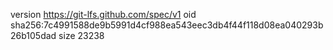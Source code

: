 version https://git-lfs.github.com/spec/v1
oid sha256:7c4991588de9b5991d4cf988ea543eec3db4f44f118d08ea040293b26b105dad
size 23238
